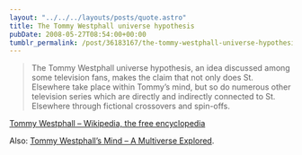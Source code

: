 ```yaml
---
layout: "../../../layouts/posts/quote.astro"
title: The Tommy Westphall universe hypothesis
pubDate: 2008-05-27T08:54:00+00:00
tumblr_permalink: /post/36183167/the-tommy-westphall-universe-hypothesis-an-idea
---
```


> The Tommy Westphall universe hypothesis, an idea discussed among some television fans, makes the claim that not only does St. Elsewhere take place within Tommy&rsquo;s mind, but so do numerous other television series which are directly and indirectly connected to St. Elsewhere through fictional crossovers and spin-offs.

<a href="http://en.wikipedia.org/wiki/Tommy_Westphall">Tommy Westphall &#8211; Wikipedia, the free encyclopedia</a>

Also: <a href="http://home.vicnet.net.au/~kwgow/crossovers.html">Tommy Westphall&rsquo;s Mind &#8211; A Multiverse Explored</a>.
